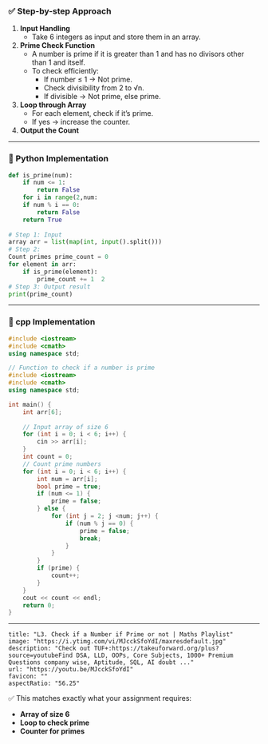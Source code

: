 ### ✅ Step-by-step Approach

1. **Input Handling**
    - Take 6 integers as input and store them in an array.
2. **Prime Check Function**
    - A number is prime if it is greater than 1 and has no divisors other than 1 and itself.
    - To check efficiently:
        - If number ≤ 1 → Not prime.
        - Check divisibility from 2 to √n.
        - If divisible → Not prime, else prime.
3. **Loop through Array**
    - For each element, check if it’s prime.
    - If yes → increase the counter.
4. **Output the Count**

---

### 🔹 Python Implementation

```python
def is_prime(num):     
	if num <= 1:         
		return False     
	for i in range(2,num:         
	if num % i == 0:             
		return False     
	return True  
	
# Step 1: Input 
array arr = list(map(int, input().split()))  
# Step 2: 
Count primes prime_count = 0 
for element in arr:     
	if is_prime(element):         
		prime_count += 1  2
# Step 3: Output result 
print(prime_count)
```

---

### 🔹 cpp Implementation

```cpp
#include <iostream>
#include <cmath>
using namespace std;

// Function to check if a number is prime
#include <iostream>
#include <cmath>
using namespace std;

int main() {
    int arr[6];
    
    // Input array of size 6
    for (int i = 0; i < 6; i++) {
        cin >> arr[i];
    }
    int count = 0;
    // Count prime numbers
    for (int i = 0; i < 6; i++) {
        int num = arr[i];
        bool prime = true;
        if (num <= 1) {
            prime = false;
        } else {
            for (int j = 2; j <num; j++) {
                if (num % j == 0) {
                    prime = false;
                    break;
                }
            }
        }
        if (prime) {
            count++;
        }
    }
    cout << count << endl;
    return 0;
}

```

---

```embed
title: "L3. Check if a Number if Prime or not | Maths Playlist"
image: "https://i.ytimg.com/vi/MJcckSfoYdI/maxresdefault.jpg"
description: "Check out TUF+:https://takeuforward.org/plus?source=youtubeFind DSA, LLD, OOPs, Core Subjects, 1000+ Premium Questions company wise, Aptitude, SQL, AI doubt ..."
url: "https://youtu.be/MJcckSfoYdI"
favicon: ""
aspectRatio: "56.25"
```

✅ This matches exactly what your assignment requires:

- **Array of size 6**
- **Loop to check prime**
- **Counter for primes**